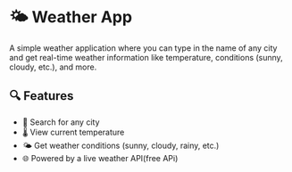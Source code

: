 # 🌤️ Weather App

A simple weather application where you can type in the name of any city and get real-time weather information like temperature, conditions (sunny, cloudy, etc.), and more.

## 🔍 Features

- 🔎 Search for any city
- 🌡️ View current temperature
- 🌤️ Get weather conditions (sunny, cloudy, rainy, etc.)
- 🌐 Powered by a live weather API(free APi)


